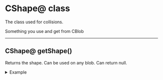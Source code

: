 # CShape@ class
The class used for collisions.

Something you use and get from CBlob

---

## CShape@ getShape()
Returns the shape. Can be used on any blob. Can return null.
<details>
<summary>Example</summary>

```as
CShape@ shape = blob.getShape();
if (shape !is null) // make sure we dont run into a null error
{
    shape.SetStatic(true); // change what we want
}
```

</details>